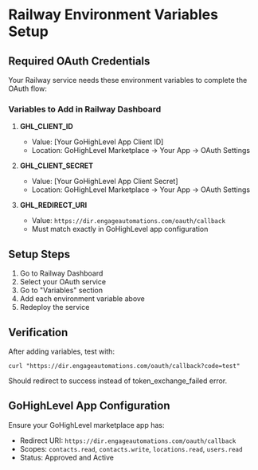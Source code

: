 # Railway Environment Variables Setup

## Required OAuth Credentials

Your Railway service needs these environment variables to complete the OAuth flow:

### Variables to Add in Railway Dashboard

1. **GHL_CLIENT_ID**
   - Value: [Your GoHighLevel App Client ID]
   - Location: GoHighLevel Marketplace → Your App → OAuth Settings

2. **GHL_CLIENT_SECRET** 
   - Value: [Your GoHighLevel App Client Secret]
   - Location: GoHighLevel Marketplace → Your App → OAuth Settings

3. **GHL_REDIRECT_URI**
   - Value: `https://dir.engageautomations.com/oauth/callback`
   - Must match exactly in GoHighLevel app configuration

## Setup Steps

1. Go to Railway Dashboard
2. Select your OAuth service
3. Go to "Variables" section
4. Add each environment variable above
5. Redeploy the service

## Verification

After adding variables, test with:
```
curl "https://dir.engageautomations.com/oauth/callback?code=test"
```

Should redirect to success instead of token_exchange_failed error.

## GoHighLevel App Configuration

Ensure your GoHighLevel marketplace app has:
- Redirect URI: `https://dir.engageautomations.com/oauth/callback`
- Scopes: `contacts.read`, `contacts.write`, `locations.read`, `users.read`
- Status: Approved and Active